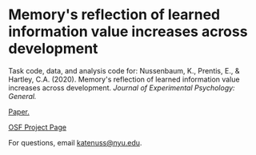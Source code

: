 # Memory's reflection of learned information value increases across development

Task code, data, and analysis code for: Nussenbaum, K., Prentis, E., & Hartley, C.A. (2020). Memory's reflection of learned information value increases across development. *Journal of Experimental Psychology: General.*

[Paper.](http://www.katenuss.com/papers/Nussenbaum_2020_Journal_of_Experimental_Psychology_General.pdf)

[OSF Project Page](https://osf.io/h9ncs/)

For questions, email katenuss@nyu.edu.
